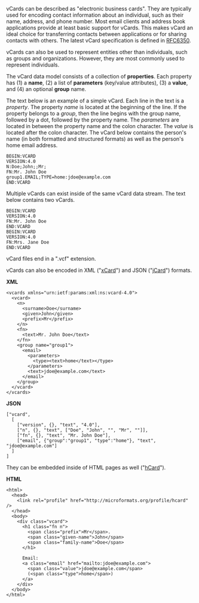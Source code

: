 vCards can be described as "electronic business cards".  They are typically used for encoding contact information about an individual, such as their name, address, and phone number.   Most email clients and address book applications provide at least basic support for vCards.  This makes vCard an ideal choice for transferring contacts between applications or for sharing contacts with others.  The latest vCard specification is defined in [RFC6350](http://tools.ietf.org/html/rfc6350).

vCards can also be used to represent entities other than individuals, such as groups and organizations.  However, they are most commonly used to represent individuals.

The vCard data model consists of a collection of **properties**.  Each property has (1) a **name**, (2) a list of **parameters** (key/value attributes), (3) a **value**, and (4) an optional **group** name.

The text below is an example of a simple vCard.  Each line in the text is a _property_.  The property _name_ is located at the beginning of the line.  If the property belongs to a _group_, then the line begins with the group name, followed by a dot, followed by the property name.  The _parameters_ are located in between the property name and the colon character.  The _value_ is located after the colon character.  The vCard below contains the person's name (in both formatted and structured formats) as well as the person's home email address.

```
BEGIN:VCARD
VERSION:4.0
N:Doe;John;;Mr;
FN:Mr. John Doe
group1.EMAIL;TYPE=home:jdoe@example.com
END:VCARD
```

Multiple vCards can exist inside of the same vCard data stream.  The text below contains two vCards.

```
BEGIN:VCARD
VERSION:4.0
FN:Mr. John Doe
END:VCARD
BEGIN:VCARD
VERSION:4.0
FN:Mrs. Jane Doe
END:VCARD
```

vCard files end in a ".vcf" extension.

vCards can also be encoded in XML ("[xCard](http://tools.ietf.org/html/rfc6351)") and JSON ("[jCard](http://tools.ietf.org/html/rfc7095)") formats.

**XML**
```
<vcards xmlns="urn:ietf:params:xml:ns:vcard-4.0">
  <vcard>
    <n>
      <surname>Doe</surname>
      <given>John</given>
      <prefix>Mr</prefix>
    </n>
    <fn>
      <text>Mr. John Doe</text>
    </fn>
    <group name="group1">
      <email>
        <parameters>
          <type><text>home</text></type>
        </parameters>
        <text>jdoe@example.com</text>
      </email>
    </group>
  </vcard>
</vcards>
```

**JSON**
```
["vcard",
  [
    ["version", {}, "text", "4.0"],
    ["n", {}, "text", ["Doe", "John", "", "Mr", ""]],
    ["fn", {}, "text", "Mr. John Doe"],
    ["email", {"group":"group1", "type":"home"}, "text", "jdoe@example.com"]
  ]
]
```

They can be embedded inside of HTML pages as well ("[hCard](http://microformats.org/wiki/hcard)").

**HTML**
```
<html>
  <head>
    <link rel="profile" href="http://microformats.org/profile/hcard" />
  </head>
  <body>
    <div class="vcard">
      <h1 class="fn n">
        <span class="prefix">Mr</span>. 
        <span class="given-name">John</span> 
        <span class="family-name">Doe</span>
      </h1>
      
      Email:
      <a class="email" href="mailto:jdoe@example.com">
      	<span class="value">jdoe@example.com</span>
      	(<span class="type">home</span>)
      </a>
    </div>
  </body>
</html>
```